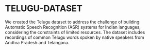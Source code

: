 # TELUGU-DATASET
We created the Telugu dataset to address the challenge of building Automatic Speech Recognition (ASR) systems for Indian languages, considering the constraints of limited resources.  The dataset includes recordings of common Telugu words spoken by native speakers from Andhra Pradesh and Telangana.
